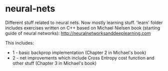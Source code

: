 # neural-nets
Different stuff related to neural nets. Now mostly learning stuff.
'learn' folder includes exercises written on C++ based on Michael Nielsen book (starting guide of neural networks): http://neuralnetworksanddeeplearning.com

This includes:
* 1 - basic backprop implementation (Chapter 2 in Michael's book)
* 2 - net improvements which include Cross Entropy cost function and other stuff (Chapter 3 in Michael's book)
